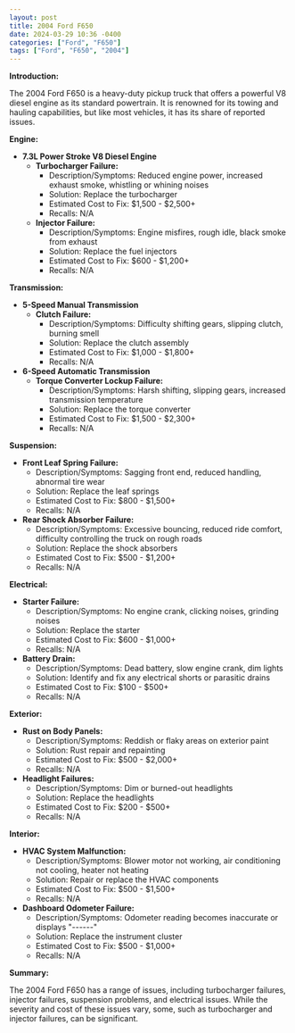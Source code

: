 ```yaml
---
layout: post
title: 2004 Ford F650
date: 2024-03-29 10:36 -0400
categories: ["Ford", "F650"]
tags: ["Ford", "F650", "2004"]
---
```

**Introduction:**

The 2004 Ford F650 is a heavy-duty pickup truck that offers a powerful V8 diesel engine as its standard powertrain. It is renowned for its towing and hauling capabilities, but like most vehicles, it has its share of reported issues.

**Engine:**

* **7.3L Power Stroke V8 Diesel Engine**
    * **Turbocharger Failure:**
        * Description/Symptoms: Reduced engine power, increased exhaust smoke, whistling or whining noises
        * Solution: Replace the turbocharger
        * Estimated Cost to Fix: $1,500 - $2,500+
        * Recalls: N/A
    * **Injector Failure:**
        * Description/Symptoms: Engine misfires, rough idle, black smoke from exhaust
        * Solution: Replace the fuel injectors
        * Estimated Cost to Fix: $600 - $1,200+
        * Recalls: N/A

**Transmission:**

* **5-Speed Manual Transmission**
    * **Clutch Failure:**
        * Description/Symptoms: Difficulty shifting gears, slipping clutch, burning smell
        * Solution: Replace the clutch assembly
        * Estimated Cost to Fix: $1,000 - $1,800+
        * Recalls: N/A
* **6-Speed Automatic Transmission**
    * **Torque Converter Lockup Failure:**
        * Description/Symptoms: Harsh shifting, slipping gears, increased transmission temperature
        * Solution: Replace the torque converter
        * Estimated Cost to Fix: $1,500 - $2,300+
        * Recalls: N/A

**Suspension:**

* **Front Leaf Spring Failure:**
    * Description/Symptoms: Sagging front end, reduced handling, abnormal tire wear
    * Solution: Replace the leaf springs
    * Estimated Cost to Fix: $800 - $1,500+
    * Recalls: N/A
* **Rear Shock Absorber Failure:**
    * Description/Symptoms: Excessive bouncing, reduced ride comfort, difficulty controlling the truck on rough roads
    * Solution: Replace the shock absorbers
    * Estimated Cost to Fix: $500 - $1,200+
    * Recalls: N/A

**Electrical:**

* **Starter Failure:**
    * Description/Symptoms: No engine crank, clicking noises, grinding noises
    * Solution: Replace the starter
    * Estimated Cost to Fix: $600 - $1,000+
    * Recalls: N/A
* **Battery Drain:**
    * Description/Symptoms: Dead battery, slow engine crank, dim lights
    * Solution: Identify and fix any electrical shorts or parasitic drains
    * Estimated Cost to Fix: $100 - $500+
    * Recalls: N/A

**Exterior:**

* **Rust on Body Panels:**
    * Description/Symptoms: Reddish or flaky areas on exterior paint
    * Solution: Rust repair and repainting
    * Estimated Cost to Fix: $500 - $2,000+
    * Recalls: N/A
* **Headlight Failures:**
    * Description/Symptoms: Dim or burned-out headlights
    * Solution: Replace the headlights
    * Estimated Cost to Fix: $200 - $500+
    * Recalls: N/A

**Interior:**

* **HVAC System Malfunction:**
    * Description/Symptoms: Blower motor not working, air conditioning not cooling, heater not heating
    * Solution: Repair or replace the HVAC components
    * Estimated Cost to Fix: $500 - $1,500+
    * Recalls: N/A
* **Dashboard Odometer Failure:**
    * Description/Symptoms: Odometer reading becomes inaccurate or displays "------"
    * Solution: Replace the instrument cluster
    * Estimated Cost to Fix: $500 - $1,000+
    * Recalls: N/A

**Summary:**

The 2004 Ford F650 has a range of issues, including turbocharger failures, injector failures, suspension problems, and electrical issues. While the severity and cost of these issues vary, some, such as turbocharger and injector failures, can be significant.
